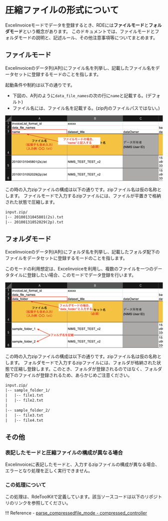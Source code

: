 # 圧縮ファイルの形式について

Excelinvoiceモードでデータを登録するとき、RDEには**ファイルモード**と**フォルダモード**という概念があります。
このドキュメントでは、ファイルモードとフォルダモードの説明と、記述ルール、その他注意事項等についてまとめます。

## ファイルモード

Excelinvoiceのデータ列(A列)にファイル名を列挙し、記載したファイル名をデータセットに登録するモードのことを指します。

起動条件や制約は以下の通りです。

- 下図の、A列のように`data_file_names`の次の行に`name`と記載する。(デフォルト)
- ファイル名には、ファイル名を記載する。(zip内のファイルパスではない。)

![filemode_excelinvoice](../img/filemode_excelinvoice.png)

この時の入力zipファイルの構成は以下の通りです。zipファイル名は仮の名称とします。
ファイルモードで入力するzipファイルには、ファイルが平置きで格納された状態で圧縮します。

```shell
input.zip/
|-- 20100131045801(2s).txt
|-- 20100131052029(2p).txt
```

## フォルダモード

Excelinvoiceのデータ列(A列)にフォルダ名を列挙し、記載したフォルダ配下のファイルをデータセットに登録するモードのことを指します。

このモードの利用想定は、Excelinvoiceを利用し、複数のファイルを一つのデータタイルに登録したい場合、このモードでデータ登録を行います。

![foldermode_excelinvoice.png](../img/foldermode_excelinvoice.png)

この時の入力zipファイルの構成は以下の通りです。zipファイル名は仮の名称とします。
フォルダモードで入力するzipファイルには、フォルダが格納された状態で圧縮し登録します。このとき、フォルダが登録されるのではなく、フォルダ配下のファイルが登録されるため、あらかじめご注意ください。

```shell
input.zip/
|-- sample_folder_1/
|   |-- file1.txt
|   |-- file2.txt
|
|-- sample_folder_2/
|   |-- file3.txt
|   |-- file4.txt
```

## その他

### 表記したモードと圧縮ファイルの構成が異なる場合

Excelinvoiceに表記したモードと、入力するzipファイルの構成が異なる場合、エラーとなり処理を正しく実行できません。

### この処理について

この処理は、RdeToolKitで定義しています。該当ソースコードは以下のリポジトリのリンクを参照してください。

!!! Reference
    - [parse_compressedfile_mode - compressed_controller](../rdetoolkit/impl/compressed_controller.md/#parse_compressedfile_mode)
